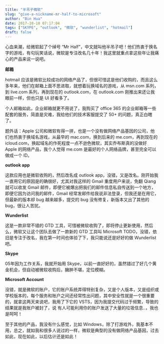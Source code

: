 ```yaml
---
title: "半吊子微软"
slug: "give-a-nickname-mr-half-to-microsoft"
author: "Bin Hua"
date: 2017-10-18 07:17:04
tags: ["SKYPE", "outlook", "微软", "wunderlist", "hotmail"]
draft: false
---
```


心血来潮，给微软起了个绰号 “Mr Half”，中文就叫他半吊子吧！他们热衷于换名字的游戏，有句玩笑话说，微软是专注改名几十年！我这里就重点拿这些年让我痛心的产品来说一说吧。

**邮箱**

hotmail 应该是微软比较成功的网络产品了，但很可惜这是他们收购的，而且这么多年来，他们在邮箱上面不思进取，就想着玩换域名的游戏，从 msn.com 系列，到 live.com 系列，再到现在的 outlook.com，在 outlook.com 刚推出来还让我眼前一样，但也只是 UI 好看多了。

个人邮箱如此，企业邮箱就更不用说了，我购买了 office 365 的企业邮箱等一些配套的服务，简直是灾难，我给他们的技术客服提交了 50+ 的问题，真正白瞎了。

题外话：Apple 公司和微软有得一拼，也是一个没有做网络产品基因的公司，他们也热衷于换域名游戏，从最早的 mac.com，换到后来的 me.com，再到现在的 icloud.com，换起域名的作死程度一点不逊色微软，其实乔布斯真的没做好 Apple 的网络产品，我个人觉得 me.com 是最好的个人网络品牌，甚至完全可以做成一个 ID。

**outlook app**

这款应用也是微软收购的，然后改名成 outlook app，没错，又是改名。刚开始我一直用它的原因是的确很好，尤其对我这样的 Gmail 重度用户来说，免翻 Qiang 就可以收发 Gmail 邮件，即便它被爆出把我们的邮件信息私自传送到一个地方，即便它因为访问我的邮件，Gmail 经常发邮件给我说非法登录，但我还是在用它，但最新的版本却 bug 越来越多，提交的 bug 没有修复，新版本又出了其他的 bug，很让人苦扰。

**Wunderlist**

这是一款非常不错的 GTD 工具，可惜被微软收购了，即将停止更新使用，然后么，微软又让这个团队去做了一款新的 GTD 工具叫 Microsoft TODO，没错，依旧是专注于改名，我在第一时间也体验了下，我只能说还是好好的做 Wunderlist 吧。

**Skype**

05年因为工作关系，我就开始用 Skype，以前一直好好的，虽然错过了好几个黄金机会，但自动被微软收购后，臃肿不堪，定位模糊。

**Microsoft Account**

没错，就是微软的账户，它的账户系统弄得特别复杂，又是个人版本，又是组织或学校版本的，每个服务和账户之间还经常性出问题，其中安全性就是一个很重要的，就拿这两天来说吧，我用了下它的 VSTS，因为我提交代码过于频繁，导致的结果就是我账户被封了，说 有人可能利用你的账户发送了大量的垃圾信息..，我也是呵呵！

至于其他的产品，我没有什么感觉，比如 Windows，除了打游戏外，我基本不用，总之，就如我和很多人说过的一样，微软是典型的没有做网络产品基因，过去如此，现在如此，以后估计还是如此！